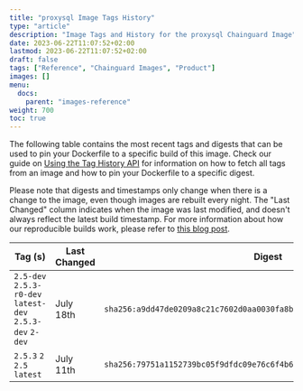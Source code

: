 ```yaml
---
title: "proxysql Image Tags History"
type: "article"
description: "Image Tags and History for the proxysql Chainguard Image"
date: 2023-06-22T11:07:52+02:00
lastmod: 2023-06-22T11:07:52+02:00
draft: false
tags: ["Reference", "Chainguard Images", "Product"]
images: []
menu:
  docs:
    parent: "images-reference"
weight: 700
toc: true
---
```


The following table contains the most recent tags and digests that can be used to pin your Dockerfile to a specific build of this image. Check our guide on [Using the Tag History API](/chainguard/chainguard-images/using-the-tag-history-api/) for information on how to fetch all tags from an image and how to pin your Dockerfile to a specific digest.

Please note that digests and timestamps only change when there is a change to the image, even though images are rebuilt every night. The "Last Changed" column indicates when the image was last modified, and doesn't always reflect the latest build timestamp. For more information about how our reproducible builds work, please refer to [this blog post](https://www.chainguard.dev/unchained/reproducing-chainguards-reproducible-image-builds).

| Tag (s)                                                    | Last Changed | Digest                                                                    |
|------------------------------------------------------------|--------------|---------------------------------------------------------------------------|
|  `2.5-dev` `2.5.3-r0-dev` `latest-dev` `2.5.3-dev` `2-dev` | July 18th    | `sha256:a9dd47de0209a8c21c7602d0aa0030fa8baa300a1485bc032e821145a02be7d7` |
|  `2.5.3` `2` `2.5` `latest`                                | July 11th    | `sha256:79751a1152739bc05f9dfdc09e76c6f4b619ca1990c05ebdfebd4f45da9d64ac` |
